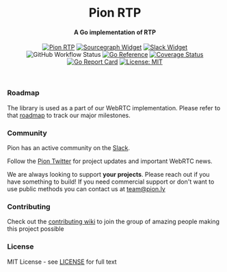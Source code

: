 <h1 align="center">
  <br>
  Pion RTP
  <br>
</h1>
<h4 align="center">A Go implementation of RTP</h4>
<p align="center">
  <a href="https://pion.ly"><img src="https://img.shields.io/badge/pion-rtp-gray.svg?longCache=true&colorB=brightgreen" alt="Pion RTP"></a>
  <a href="https://sourcegraph.com/github.com/pion/rtp?badge"><img src="https://sourcegraph.com/github.com/pion/rtp/-/badge.svg" alt="Sourcegraph Widget"></a>
  <a href="https://pion.ly/slack"><img src="https://img.shields.io/badge/join-us%20on%20slack-gray.svg?longCache=true&logo=slack&colorB=brightgreen" alt="Slack Widget"></a>
  <br>
  <img alt="GitHub Workflow Status" src="https://img.shields.io/github/actions/workflow/status/pion/rtp/test.yaml">
  <a href="https://pkg.go.dev/github.com/pion/rtp"><img src="https://pkg.go.dev/badge/github.com/pion/rtp.svg" alt="Go Reference"></a>
  <a href="https://codecov.io/gh/pion/rtp"><img src="https://codecov.io/gh/pion/rtp/branch/master/graph/badge.svg" alt="Coverage Status"></a>
  <a href="https://goreportcard.com/report/github.com/pion/rtp"><img src="https://goreportcard.com/badge/github.com/pion/rtp" alt="Go Report Card"></a>
  <a href="LICENSE"><img src="https://img.shields.io/badge/License-MIT-yellow.svg" alt="License: MIT"></a>
</p>
<br>

### Roadmap
The library is used as a part of our WebRTC implementation. Please refer to that [roadmap](https://github.com/pion/webrtc/issues/9) to track our major milestones.

### Community
Pion has an active community on the [Slack](https://pion.ly/slack).

Follow the [Pion Twitter](https://twitter.com/_pion) for project updates and important WebRTC news.

We are always looking to support **your projects**. Please reach out if you have something to build!
If you need commercial support or don't want to use public methods you can contact us at [team@pion.ly](mailto:team@pion.ly)

### Contributing
Check out the [contributing wiki](https://github.com/pion/webrtc/wiki/Contributing) to join the group of amazing people making this project possible

### License
MIT License - see [LICENSE](LICENSE) for full text
